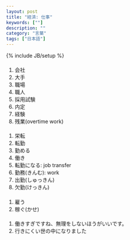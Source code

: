 ```yaml
---
layout: post
title: "経済: 仕事"
keywords: [""]
description: ""
category: "言葉"
tags: ["日本語"]
---
```

{% include JB/setup %}

####
1. 会社
2. 大手
3. 職場
4. 職人
5. 採用試験
6. 内定
7. 経験
8. 残業(overtime work)

####
1. 栄転
2. 転勤
3. 勤める
4. 働き
7. 転勤になる: job transfer
8. 勤務(きんむ): work
9. 出勤(しゅっきん)
1. 欠勤(けっきん)

####
1. 雇う
2. 稼ぐ(かせ)



####
1. 働きすぎですね、無理をしないほうがいいです。
2. 行きにくい世の中になりました



